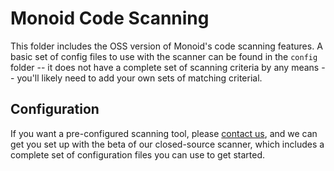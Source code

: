 # Monoid Code Scanning

This folder includes the OSS version of Monoid's code scanning features. A basic
set of config files to use with the scanner can be found in the `config` folder --
it does not have a complete set of scanning criteria by any means -- you'll likely
need to add your own sets of matching criterial.

## Configuration

If you want a pre-configured scanning tool, please [contact us](mailto:support@monoid.co), and
we can get you set up with the beta of our closed-source scanner, which includes a complete set
of configuration files you can use to get started.
